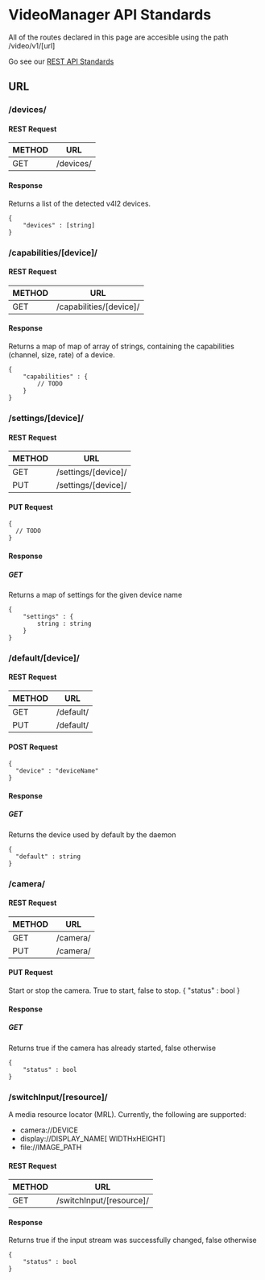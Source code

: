 # VideoManager API Standards

All of the routes declared in this page are accesible using the path /video/v1/[url]

Go see our [REST API Standards](https://github.com/sevaivanov/ring-api/wiki/REST-API-Standards)

## URL

### /devices/

#### REST Request

| METHOD | URL     |
|--------|---------|
|GET     | /devices/ |

#### Response
Returns a list of the detected v4l2 devices.

    {
		"devices" : [string]
    }

### /capabilities/[device]/

#### REST Request

| METHOD | URL     |
|--------|---------|
|GET     | /capabilities/[device]/ |

#### Response
Returns a map of map of array of strings, containing the capabilities (channel, size, rate) of a device.

    {
	    "capabilities" : {
			// TODO
		}
    }

### /settings/[device]/

#### REST Request

| METHOD | URL     |
|--------|---------|
|GET     | /settings/[device]/ |
|PUT 	 | /settings/[device]/ |

#### PUT Request
    {
      // TODO
    }

#### Response
##### GET
Returns a map of settings for the given device name

    {
	    "settings" : {
			string : string
		}
    }

### /default/[device]/

#### REST Request

| METHOD | URL     |
|--------|---------|
|GET     | /default/ |
|PUT 	 | /default/ |

#### POST Request
    {
      "device" : "deviceName"
    }

#### Response
##### GET
Returns the device used by default by the daemon

    {
      "default" : string
    }

### /camera/

#### REST Request

| METHOD | URL     |
|--------|---------|
|GET 	 | /camera/  |
|PUT 	 | /camera/  |

#### PUT Request
Start or stop the camera. True to start, false to stop.
	{
		"status" : bool
    }

#### Response
##### GET
Returns true if the camera has already started, false otherwise

	{
		"status" : bool
	}

### /switchInput/[resource]/

A media resource locator (MRL). Currently, the following are supported:

 * camera://DEVICE
 * display://DISPLAY_NAME[ WIDTHxHEIGHT]
 * file://IMAGE_PATH

#### REST Request

| METHOD | URL     |
|--------|---------|
|GET 	 | /switchInput/[resource]/  |

#### Response
Returns true if the input stream was successfully changed, false otherwise

    {
	    "status" : bool
    }
